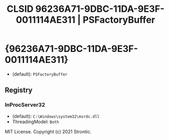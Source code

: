﻿---
title: "CLSID 96236A71-9DBC-11DA-9E3F-0011114AE311 | PSFactoryBuffer"
excerpt: What is COM-Object CLSID 96236A71-9DBC-11DA-9E3F-0011114AE311?
---

# {96236A71-9DBC-11DA-9E3F-0011114AE311}

* (default): `PSFactoryBuffer`

## Registry


### InProcServer32

* (default): `C:\Windows\system32\msrdc.dll`
* ThreadingModel: `Both`

MIT License. Copyright (c) 2021 Strontic.


